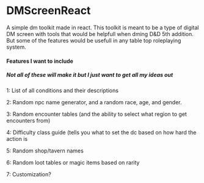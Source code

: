 # DMScreenReact
A simple dm toolkit made in react. This toolkit is meant to be a type of digital DM screen with tools that would be helpfull when dming D&D 5th addition. But some of the features would be usefull in any table top roleplaying system.

#### Features I want to include
##### Not all of these will make it but I just want to get all my ideas out
1: List of all conditions and their descriptions

2: Random npc name generator, and a random race, age, and gender.

3: Random encounter tables (and the ability to select what region to get encounters from)

4: Difficulty class guide (tells you what to set the dc based on how hard the action is

5: Random shop/tavern names

6: Random loot tables or magic items based on rarity

7: Customization?


